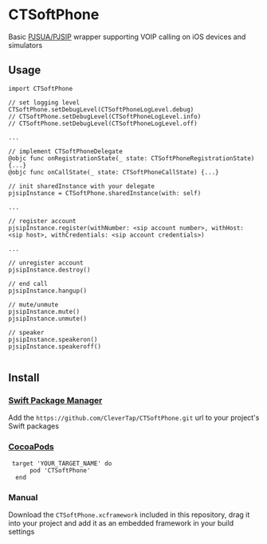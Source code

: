 # CTSoftPhone

Basic [PJSUA/PJSIP](https://www.pjsip.org/) wrapper supporting VOIP calling on iOS devices and simulators

## Usage

```
import CTSoftPhone

// set logging level
CTSoftPhone.setDebugLevel(CTSoftPhoneLogLevel.debug)
// CTSoftPhone.setDebugLevel(CTSoftPhoneLogLevel.info)
// CTSoftPhone.setDebugLevel(CTSoftPhoneLogLevel.off)

... 

// implement CTSoftPhoneDelegate
@objc func onRegistrationState(_ state: CTSoftPhoneRegistrationState) {...}
@objc func onCallState(_ state: CTSoftPhoneCallState) {...}

// init sharedInstance with your delegate
pjsipInstance = CTSoftPhone.sharedInstance(with: self) 

...

// register account
pjsipInstance.register(withNumber: <sip account number>, withHost: <sip host>, withCredentials: <sip account credentials>)
 
...
 
// unregister account 
pjsipInstance.destroy()

// end call 
pjsipInstance.hangup()
 
// mute/unmute
pjsipInstance.mute()
pjsipInstance.unmute()
 
// speaker
pjsipInstance.speakeron()
pjsipInstance.speakeroff()
 
```


## Install

### [Swift Package Manager](https://swift.org/package-manager/) 

Add the `https://github.com/CleverTap/CTSoftPhone.git` url to your project's Swift packages

### [CocoaPods](https://cocoapods.org)

```
 target 'YOUR_TARGET_NAME' do  
      pod 'CTSoftPhone'  
  end 
```

### Manual

Download the `CTSoftPhone.xcframework` included in this repository, drag it into your project and add it as an embedded framework in your build settings

